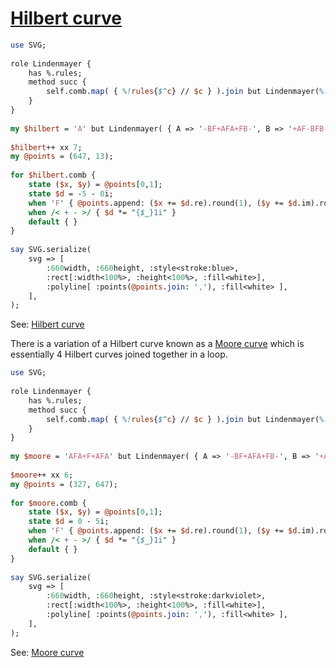 [1]: https://rosettacode.org/wiki/Hilbert_curve

# [Hilbert curve][1]

```perl
use SVG;
 
role Lindenmayer {
    has %.rules;
    method succ {
        self.comb.map( { %!rules{$^c} // $c } ).join but Lindenmayer(%!rules)
    }
}
 
my $hilbert = 'A' but Lindenmayer( { A => '-BF+AFA+FB-', B => '+AF-BFB-FA+' } );
 
$hilbert++ xx 7;
my @points = (647, 13);
 
for $hilbert.comb {
    state ($x, $y) = @points[0,1];
    state $d = -5 - 0i;
    when 'F' { @points.append: ($x += $d.re).round(1), ($y += $d.im).round(1) }
    when /< + - >/ { $d *= "{$_}1i" }
    default { }
}
 
say SVG.serialize(
    svg => [
        :660width, :660height, :style<stroke:blue>,
        :rect[:width<100%>, :height<100%>, :fill<white>],
        :polyline[ :points(@points.join: ','), :fill<white> ],
    ],
);
```


See: [Hilbert curve](https://github.com/thundergnat/rc/blob/master/img/hilbert-perl6.svg)



There is a variation of a Hilbert curve known as a [Moore curve](https://en.wikipedia.org/wiki/Moore_curve) which is essentially 4 Hilbert curves joined together in a loop.

```perl
use SVG;
 
role Lindenmayer {
    has %.rules;
    method succ {
        self.comb.map( { %!rules{$^c} // $c } ).join but Lindenmayer(%!rules)
    }
}
 
my $moore = 'AFA+F+AFA' but Lindenmayer( { A => '-BF+AFA+FB-', B => '+AF-BFB-FA+' } );
 
$moore++ xx 6;
my @points = (327, 647);
 
for $moore.comb {
    state ($x, $y) = @points[0,1];
    state $d = 0 - 5i;
    when 'F' { @points.append: ($x += $d.re).round(1), ($y += $d.im).round(1) }
    when /< + - >/ { $d *= "{$_}1i" }
    default { }
}
 
say SVG.serialize(
    svg => [
        :660width, :660height, :style<stroke:darkviolet>,
        :rect[:width<100%>, :height<100%>, :fill<white>],
        :polyline[ :points(@points.join: ','), :fill<white> ],
    ],
);
```


See: [Moore curve](https://github.com/thundergnat/rc/blob/master/img/moore-perl6.svg)